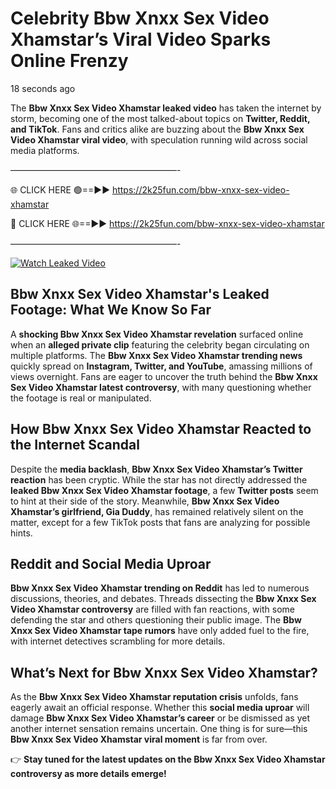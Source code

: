 # Celebrity Bbw Xnxx Sex Video Xhamstar’s Viral Video Sparks Online Frenzy

18 seconds ago

The **Bbw Xnxx Sex Video Xhamstar leaked video** has taken the internet by storm, becoming one of the most talked-about topics on **Twitter, Reddit, and TikTok**. Fans and critics alike are buzzing about the **Bbw Xnxx Sex Video Xhamstar viral video**, with speculation running wild across social media platforms.

———————————————————-

🌐 CLICK HERE 🟢==►► https://2k25fun.com/bbw-xnxx-sex-video-xhamstar

🔴 CLICK HERE 🌐==►► https://2k25fun.com/bbw-xnxx-sex-video-xhamstar

———————————————————-

[![Watch Leaked Video](https://miro.medium.com/v2/resize:fit:828/format:webp/1*cilzJN44JGOrTw9NJCrNHA.gif "Watch Leaked Video")](https://2k25fun.com/bbw-xnxx-sex-video-xhamstar)

## **Bbw Xnxx Sex Video Xhamstar's Leaked Footage: What We Know So Far**  
A **shocking Bbw Xnxx Sex Video Xhamstar revelation** surfaced online when an **alleged private clip** featuring the celebrity began circulating on multiple platforms. The **Bbw Xnxx Sex Video Xhamstar trending news** quickly spread on **Instagram, Twitter, and YouTube**, amassing millions of views overnight. Fans are eager to uncover the truth behind the **Bbw Xnxx Sex Video Xhamstar latest controversy**, with many questioning whether the footage is real or manipulated.  

## **How Bbw Xnxx Sex Video Xhamstar Reacted to the Internet Scandal**  
Despite the **media backlash**, **Bbw Xnxx Sex Video Xhamstar’s Twitter reaction** has been cryptic. While the star has not directly addressed the **leaked Bbw Xnxx Sex Video Xhamstar footage**, a few **Twitter posts** seem to hint at their side of the story. Meanwhile, **Bbw Xnxx Sex Video Xhamstar’s girlfriend, Gia Duddy**, has remained relatively silent on the matter, except for a few TikTok posts that fans are analyzing for possible hints.  

## **Reddit and Social Media Uproar**  
**Bbw Xnxx Sex Video Xhamstar trending on Reddit** has led to numerous discussions, theories, and debates. Threads dissecting the **Bbw Xnxx Sex Video Xhamstar controversy** are filled with fan reactions, with some defending the star and others questioning their public image. The **Bbw Xnxx Sex Video Xhamstar tape rumors** have only added fuel to the fire, with internet detectives scrambling for more details.  

## **What’s Next for Bbw Xnxx Sex Video Xhamstar?**  
As the **Bbw Xnxx Sex Video Xhamstar reputation crisis** unfolds, fans eagerly await an official response. Whether this **social media uproar** will damage **Bbw Xnxx Sex Video Xhamstar’s career** or be dismissed as yet another internet sensation remains uncertain. One thing is for sure—this **Bbw Xnxx Sex Video Xhamstar viral moment** is far from over.  

👉 **Stay tuned for the latest updates on the Bbw Xnxx Sex Video Xhamstar controversy as more details emerge!**  